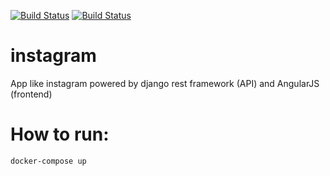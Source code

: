 [![Build Status](https://travis-ci.org/ccbndh/instagram.svg?branch=master)](https://travis-ci.org/ccbndh/instagram)
[![Build Status](https://circleci.com/gh/ccbndh/instagram.svg?style=shield&circle-token=613bd81ce5f77e069d6090ebfded8bb39a0f4696)](https://circleci.com/gh/ccbndh/instagram)



# instagram
App like instagram powered by django rest framework (API) and AngularJS (frontend)

# How to run:
```bash
docker-compose up
```

